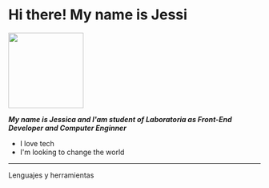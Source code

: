 # Hi there! My name is Jessi

<img src="https://media.giphy.com/media/i4MAH84pqe2m2aVojc/giphy.gif" width="150" height="150" />

***My name is Jessica and I'am student of Laboratoria as Front-End Developer and Computer Enginner***

- I love tech 
- I'm looking to change the world 
____
Lenguajes y herramientas



<!--
**Jessi19Jassi/Jessi19Jassi** is a ✨ _special_ ✨ repository because its `README.md` (this file) appears on your GitHub profile.

Here are some ideas to get you started:

- 🔭 I’m currently working on ...
- 🌱 I’m currently learning ...
- 👯 I’m looking to collaborate on ...
- 🤔 I’m looking for help with ...
- 💬 Ask me about ...
- 📫 How to reach me: ...
- 😄 Pronouns: ...
- ⚡ Fun fact: ...
-->
